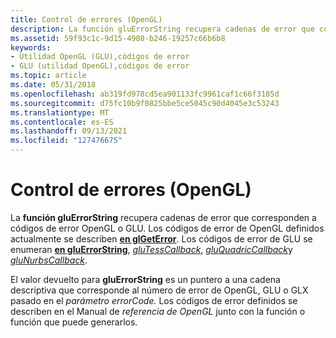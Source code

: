 ```yaml
---
title: Control de errores (OpenGL)
description: La función gluErrorString recupera cadenas de error que corresponden a códigos de error OpenGL o GLU.
ms.assetid: 59f93c1c-9d15-4980-b246-19257c66b6b8
keywords:
- Utilidad OpenGL (GLU),códigos de error
- GLU (utilidad OpenGL),códigos de error
ms.topic: article
ms.date: 05/31/2018
ms.openlocfilehash: ab319fd978cd5ea901133fc9961caf1c66f3185d
ms.sourcegitcommit: d75fc10b9f0825bbe5ce5045c90d4045e3c53243
ms.translationtype: MT
ms.contentlocale: es-ES
ms.lasthandoff: 09/13/2021
ms.locfileid: "127476675"
---
```

# <a name="handling-errors-opengl"></a>Control de errores (OpenGL)

La **función gluErrorString** recupera cadenas de error que corresponden a códigos de error OpenGL o GLU. Los códigos de error de OpenGL definidos actualmente se describen [**en glGetError**](glgeterror.md). Los códigos de error de GLU se enumeran [**en gluErrorString**](gluerrorstring.md), [*gluTessCallback*](glutess.md), [*gluQuadricCallback*](gluquadric.md)y [*gluNurbsCallback*](glunurbs.md).

El valor devuelto para **gluErrorString** es un puntero a una cadena descriptiva que corresponde al número de error de OpenGL, GLU o GLX pasado en el *parámetro errorCode.* Los códigos de error definidos se describen en el Manual de *referencia de OpenGL* junto con la función o función que puede generarlos.

 

 




